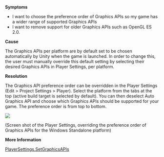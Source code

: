 

**Symptoms**


- I want to choose the preference order of Graphics APIs so my game has a wider range of supported Graphics APIs
- I want to remove support for older Graphics APIs such as OpenGL ES 2.0.



**Cause**



The Graphics APIs per platform are by default set to be chosen automatically by Unity when the game is launched. In order to change this, the user must manually override this default setting by selecting their desired Graphics APIs in Player Settings, per platform.



**Resolution**



The Graphics API preference order can be overridden in the Player Settings (Edit > Project Settings > Player). Select the platform from the tabs at the top (active build target is selected by default). You can then deselect Auto Graphics API and choose which Graphics APIs should be supported for your game. The preference order is from top to bottom.



![](/hc/en-us/article_attachments/204035906/Player_Settings_Graphics_API.png)



(Screen shot of the Player Settings, overriding the preference order of Graphics APIs for the Windows Standalone platform)



**More Information**



[PlayerSettings.SetGraphicsAPIs](http://docs.unity3d.com/ScriptReference/PlayerSettings.SetGraphicsAPIs.html)

